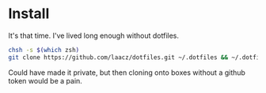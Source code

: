 # Install

It's that time. I've lived long enough without dotfiles.

```bash
chsh -s $(which zsh)
git clone https://github.com/laacz/dotfiles.git ~/.dotfiles && ~/.dotfiles/install.sh 
```

Could have made it private, but then cloning onto boxes without a github token
would be a pain.
